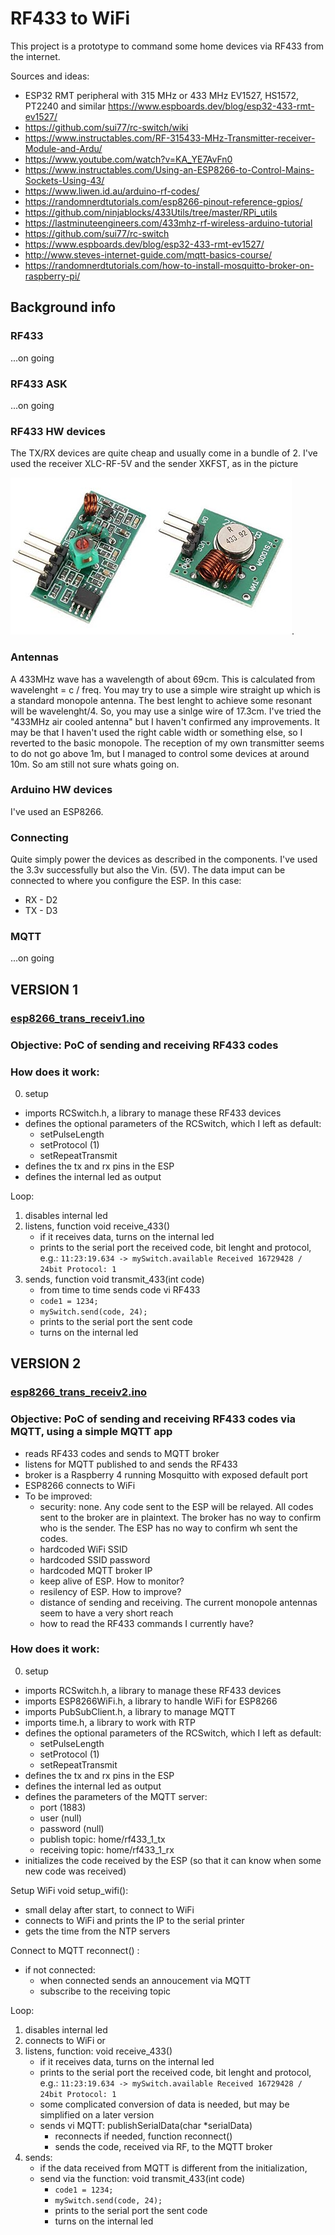 # RF433 to WiFi
This project is a prototype to command some home devices via RF433 from the internet.

Sources and ideas:
* ESP32 RMT peripheral with 315 MHz or 433 MHz EV1527, HS1572, PT2240 and similar https://www.espboards.dev/blog/esp32-433-rmt-ev1527/
* https://github.com/sui77/rc-switch/wiki
* https://www.instructables.com/RF-315433-MHz-Transmitter-receiver-Module-and-Ardu/
* https://www.youtube.com/watch?v=KA_YE7AvFn0
* https://www.instructables.com/Using-an-ESP8266-to-Control-Mains-Sockets-Using-43/
* https://www.liwen.id.au/arduino-rf-codes/
* https://randomnerdtutorials.com/esp8266-pinout-reference-gpios/
* https://github.com/ninjablocks/433Utils/tree/master/RPi_utils
* https://lastminuteengineers.com/433mhz-rf-wireless-arduino-tutorial
* https://github.com/sui77/rc-switch
* https://www.espboards.dev/blog/esp32-433-rmt-ev1527/
* http://www.steves-internet-guide.com/mqtt-basics-course/
* https://randomnerdtutorials.com/how-to-install-mosquitto-broker-on-raspberry-pi/

## Background info
### RF433
...on going
### RF433 ASK
...on going
### RF433 HW devices
The TX/RX devices are quite cheap and usually come in a bundle of 2. I've used the receiver XLC-RF-5V and the sender XKFST, as in the picture

![pic](HW_devices_RX_TX.jpg).
### Antennas
A 433MHz wave has a wavelength of about 69cm. This is calculated from wavelenght = c / freq. You may try to use a simple wire straight up which is a standard monopole antenna. The best lenght to achieve some resonant will be wavelenght/4. So, you may use a sinlge wire of 17.3cm. I've tried the "433MHz air cooled antenna" but I haven't confirmed any improvements. It may be that I haven't used the right cable width or something else, so I reverted to the basic monopole. The reception of my own transmitter seems to do not go above 1m, but I managed to control some devices at around 10m. So am still not sure whats going on.
### Arduino HW devices
I've used an ESP8266.
### Connecting
Quite simply power the devices as described in the components. I've used the 3.3v successfully but also the Vin. (5V). The data imput can be connected to where you configure the ESP. In this case:
* RX - D2
* TX - D3
### MQTT
...on going

## VERSION 1 
### [esp8266_trans_receiv1.ino](esp8266_trans_receiv1.ino)
### Objective: PoC of sending and receiving RF433 codes
### How does it work:
 0. setup
  - imports RCSwitch.h, a library to manage these RF433 devices
  - defines the optional parameters of the RCSwitch, which I left as default:
    -   setPulseLength
    -   setProtocol (1)
    -   setRepeatTransmit
  - defines the tx and rx pins in the ESP
  - defines the internal led as output

Loop:

 1. disables internal led
 2. listens, function void receive_433()
    - if it receives data, turns on the internal led
    - prints to the serial port the received code, bit lenght and protocol, e.g.:
    ```11:23:19.634 -> mySwitch.available Received 16729428 / 24bit Protocol: 1```
 3. sends, function void transmit_433(int code)
    - from time to time sends code vi RF433
    - ```code1 = 1234;```
    - ```mySwitch.send(code, 24);```
    - prints to the serial port the sent code
    - turns on the internal led
   

## VERSION 2 
### [esp8266_trans_receiv2.ino](esp8266_trans_receiv2.ino)
### Objective: PoC of sending and receiving RF433 codes via MQTT, using a simple MQTT app
* reads RF433 codes and sends to MQTT broker
* listens for MQTT published to  and sends the RF433
* broker is a Raspberry 4 running Mosquitto with exposed default port
* ESP8266 connects to WiFi
* To be improved:
  - security: none. Any code sent to the ESP will be relayed. All codes sent to the broker are in plaintext. The broker has no way to confirm who is the sender. The ESP has no way to confirm wh sent the codes.
  - hardcoded WiFi SSID
  - hardcoded SSID password
  - hardcoded MQTT broker IP
  - keep alive of ESP. How to monitor?
  - resilency of ESP. How to improve?
  - distance of sending and receiving. The current monopole antennas seem to have a very short reach
  - how to read the RF433 commands I currently have?
### How does it work:
 0. setup
  - imports RCSwitch.h, a library to manage these RF433 devices
  - imports ESP8266WiFi.h, a library to handle WiFi for ESP8266
  - imports PubSubClient.h, a library to manage MQTT 
  - imports time.h, a library to work with RTP
  - defines the optional parameters of the RCSwitch, which I left as default:
    -   setPulseLength
    -   setProtocol (1)
    -   setRepeatTransmit
  - defines the tx and rx pins in the ESP
  - defines the internal led as output
  - defines the parameters of the MQTT server:
    -   port (1883)
    -   user (null)
    -   password (null)
    -   publish topic: home/rf433_1_tx
    -   receiving topic:  home/rf433_1_rx
  - initializes the code received by the ESP (so that it can know when some new code was received)

Setup WiFi void setup_wifi():
* small delay after start, to connect to WiFi
* connects to WiFi and prints the IP to the serial printer
* gets the time from the NTP servers

Connect to MQTT reconnect() :
* if not connected:
  - when connected sends an annoucement via MQTT
  - subscribe to the receiving topic


Loop:

 1. disables internal led
 2. connects to WiFi or 
 3. listens, function: void receive_433()
    - if it receives data, turns on the internal led
    - prints to the serial port the received code, bit lenght and protocol, e.g.:
    ```11:23:19.634 -> mySwitch.available Received 16729428 / 24bit Protocol: 1```
    - some complicated conversion of data is needed, but may be simplified on a later version
    - sends vi MQTT: publishSerialData(char *serialData)
      - reconnects if needed, function reconnect()
      - sends the code, received via RF, to the MQTT broker
 4. sends:
    - if the data received from MQTT is different from the initialization,
    - send via the function: void transmit_433(int code)
      - ```code1 = 1234;```
      - ```mySwitch.send(code, 24);```
      - prints to the serial port the sent code
      - turns on the internal led
